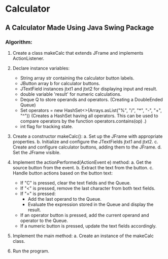 # Calculator

## A Calculator Made Using Java Swing Package

### Algorithm:

1. Create a class makeCalc that extends JFrame and implements ActionListener.

2. Declare instance variables:
   - String array str containing the calculator button labels.
   - JButton array b for calculator buttons.
   - JTextField instances jtxt1 and jtxt2 for displaying input and result.
   - double variable 'result' for numeric calculations.
   - Deque<String> Q to store operands and operators. (Creating a DoubleEnded Queue)
   - Set<String> operators = new HashSet<>(Arrays.asList("%", "/", "*", "-", "+", "^"))
                  (Creates a HashSet having all operators. This can be used to compare operators by the function operators.contains(op) .)
   - int flag for tracking state.
     
3. Create a constructor makeCalc():
   a. Set up the JFrame with appropriate properties.
   b. Initialize and configure the JTextFields jtxt1 and jtxt2.
   c. Create and configure calculator buttons, adding them to the JFrame.
   d. Set the JFrame visible.

4. Implement the actionPerformed(ActionEvent e) method:
   a. Get the source button from the event.
   b. Extract the text from the button.
   c. Handle button actions based on the button text:
      - If "C" is pressed, clear the text fields and the Queue.
      - If "<" is pressed, remove the last character from both text fields.
      - If "=" is pressed:
         - Add the last operand to the Queue.
         - Evaluate the expression stored in the Queue and display the result.
      - If an operator button is pressed, add the current operand and operator to the Queue.
      - If a numeric button is pressed, update the text fields accordingly.

5. Implement the main method:
   a. Create an instance of the makeCalc class.

6. Run the program.

